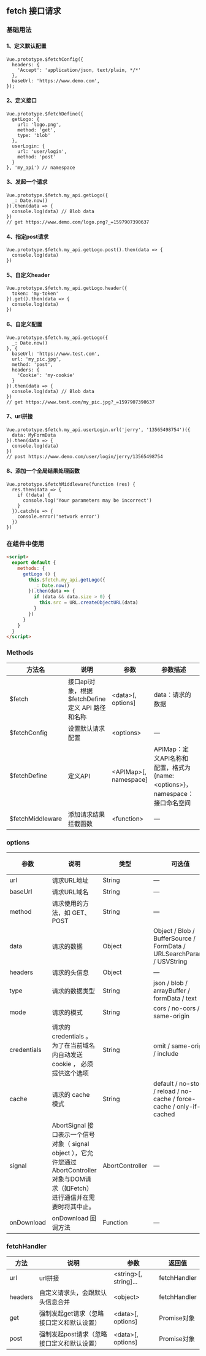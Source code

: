 ## fetch 接口请求

### 基础用法

#### 1、定义默认配置
```
Vue.prototype.$fetchConfig({
  headers: {
    'Accept': 'application/json, text/plain, */*'
  },
  baseUrl: 'https://www.demo.com',
});
```

#### 2、定义接口
```
Vue.prototype.$fetchDefine({
  getLogo: {
    url: 'logo.png',
    method: 'get',
    type: 'blob'
  },
  userLogin: {
    url: 'user/login',
    method: 'post'
  }
}, 'my_api') // namespace
```

#### 3、发起一个请求
```
Vue.prototype.$fetch.my_api.getLogo({
  _: Date.now()
}).then(data => {
  console.log(data) // Blob data
})
// get https://www.demo.com/logo.png?_=1597907390637
```
#### 4、指定post请求
```
Vue.prototype.$fetch.my_api.getLogo.post().then(data => {
  console.log(data)
})
```
#### 5、自定义header
```
Vue.prototype.$fetch.my_api.getLogo.header({
  token: 'my-token'
}).get().then(data => {
  console.log(data)
})
```
#### 6、自定义配置
```
Vue.prototype.$fetch.my_api.getLogo({
  _: Date.now()
}, {
  baseUrl: 'https://www.test.com',
  url: 'my_pic.jpg',
  method: 'post',
  headers: {
    'Cookie': 'my-cookie'
  }    
}).then(data => {
  console.log(data) // Blob data
})
// get https://www.test.com/my_pic.jpg?_=1597907390637
```
#### 7、url拼接
```
Vue.prototype.$fetch.my_api.userLogin.url('jerry', '13565498754')({
  data: MyFormData
}).then(data => {
  console.log(data)
})
// post https://www.demo.com/user/login/jerry/13565498754
```
#### 8、添加一个全局结果处理函数
```
Vue.prototype.$fetchMiddleware(function (res) {
  res.then(data => {
    if (!data) {
      console.log('Your parameters may be incorrect')
    }
  }).catch(e => {
    console.error('network error')
  })
})
```


### 在组件中使用

```html
<script>
  export default {
    methods: {
      getLogo () {
        this.$fetch.my_api.getLogo({
          _: Date.now()
        }).then(data => {
          if (data && data.size > 0) {
            this.src = URL.createObjectURL(data)
          }
        })
      }           
    }
  }
</script>
```


### Methods
| 方法名 | 说明 | 参数 | 参数描述 |返回值 | 
| ---- | ---- | ---- | ---- | ---- |
| $fetch | 接口api对象，根据 $fetchDefine 定义 API 路径和名称 | \<data>[, options] | data：请求的数据 | fetchHandler |
| $fetchConfig | 设置默认请求配置 | \<options> | — | — |
| $fetchDefine | 定义API | \<APIMap>[, namespace] | APIMap：定义API名称和配置，格式为 {name: \<options>}，namespace：接口命名空间 | — |
| $fetchMiddleware | 添加请求结果拦截函数 | \<function> | — | Promise |


### options
| 参数      | 说明    | 类型      | 可选值       | 默认值   |
|---------- |-------- |---------- |-------------  |-------- |
| url        | 请求URL地址 | String | — | — |            
| baseUrl    | 请求URL域名 | String | — | — |            
| method     | 请求使用的方法，如 GET、POST | String | — | POST |            
| data       | 请求的数据 | Object | Object / Blob / BufferSource / FormData / URLSearchParams / USVString | — |            
| headers    | 请求的头信息 | Object | — | — |            
| type       | 请求的数据类型 | String | json / blob / arrayBuffer / formData / text | json |            
| mode       | 请求的模式 | String | cors / no-cors / same-origin | — |            
| credentials| 请求的 credentials 。为了在当前域名内自动发送 cookie ， 必须提供这个选项 | String | omit / same-origin / include | — |            
| cache      | 请求的 cache 模式 | String | default / no-store / reload / no-cache / force-cache / only-if-cached | no-cache |            
| signal     | AbortSignal 接口表示一个信号对象（ signal object ），它允许您通过 AbortController 对象与DOM请求（如Fetch）进行通信并在需要时将其中止。 | AbortController | — | — |   
| onDownload | onDownload 回调方法 | Function | — | — |          


### fetchHandler
| 方法 | 说明 | 参数 | 返回值 | 
|----- |------ |-------- |------ |
| url     | url拼接 | \<string>[, string]... | fetchHandler |
| headers | 自定义请求头，会跟默认头信息合并 | \<object> |  fetchHandler |
| get     | 强制发起get请求（忽略接口定义和默认设置） |  \<data>[, options] | Promise对象  |
| post    | 强制发起post请求（忽略接口定义和默认设置） | \<data>[, options]  |  Promise对象 |

